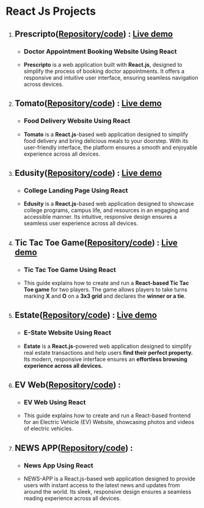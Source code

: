 # React Js Projects
<ol>
  <li>
    <h2>Prescripto(<a href="https://github.com/akshat0502/Prescripto">Repository/code</a>) :  <a href="https://prescripto-lime.vercel.app/">Live demo</a ></h2>
    <ul>
      <li><h3>Doctor Appointment Booking Website Using React</h3></li>
      <li>
            <b>Prescripto</b> is a web application built with <b>React.js</b>, designed to simplify the process of booking doctor appointments. It offers a responsive and intuitive user interface, ensuring seamless navigation across devices.
      </li>
    </ul>
  </li>
  <li>
    <h2>Tomato(<a href="https://github.com/akshat0502/Tomato">Repository/code</a>) :  <a href="https://tomato-chi-steel.vercel.app/">Live demo</a ></h2>
    <ul>
      <li><h3>Food Delivery Website Using React</h3></li>
      <li>
      <b>Tomato</b> is a <b>React.js</b>-based web application designed to simplify food delivery and bring delicious meals to your doorstep. With its user-friendly interface, the platform ensures a smooth and enjoyable experience across all devices.
    </li>
    </ul>
  </li>
  <li>
    <h2>Edusity(<a href="https://github.com/akshat0502/Edusity">Repository/code</a>) :  <a href="https://edusity-six-beige.vercel.app/">Live demo</a ></h2>
    <ul>
      <li><h3>College Landing Page Using React</h3></li>
      <li>
      <b>Edusity</b> is a <b>React.js</b>-based web application designed to showcase college programs, campus life, and resources in an engaging and accessible manner. Its intuitive, responsive design ensures a seamless user experience across all devices.
    </li>
    </ul>
  </li>
  <li>
    <h2>Tic Tac Toe Game(<a href="https://github.com/akshat0502/Tic-Tac-Toe_Game">Repository/code</a>) :  <a href="https://tic-tac-toe-game-azure-five.vercel.app/">Live demo</a ></h2>
    <ul>
      <li><h3>Tic Tac Toe Game Using React</h3></li>
      <li>
      This guide explains how to create and run a <b>React-based Tic Tac Toe game</b> for two players. The game allows players to take turns marking <b>X</b> and <b>O</b> on a <b>3x3 grid</b> and declares the <b>winner or a tie</b>.
    </li>
    </ul>
  </li>
  <li>
    <h2>Estate(<a href="https://github.com/akshat0502/Estate">Repository/code</a>) :  <a href="https://estate-kappa-nine.vercel.app/">Live demo</a ></h2>
    <ul>
      <li><h3>E-State Website Using React</h3></li>
      <li>
      <b>Estate</b> is a <b>React.js</b>-powered web application designed to simplify real estate transactions and help users <b>find their perfect property.</b> Its modern, responsive interface ensures an <b>effortless browsing experience across all devices.</b>
    </li>
    </ul>
  </li>
  <li>
    <h2>EV Web(<a href="https://github.com/akshat0502/EvWeb">Repository/code</a>) :  </h2>
    <ul>
      <li><h3>EV Web Using React</h3></li>
      <li>
      This guide explains how to create and run a React-based frontend for an Electric Vehicle (EV) Website, showcasing photos and videos of electric vehicles.
    </li>
    </ul>
  </li>
  <li>
    <h2>NEWS APP(<a href="https://github.com/akshat0502/NEWS-APP">Repository/code</a>) :  </h2>
    <ul>
      <li><h3>News App Using React</h3></li>
      <li>
      NEWS-APP is a React.js-based web application designed to provide users with instant access to the latest news and updates from around the world. Its sleek, responsive design ensures a seamless reading experience across all devices.
    </li>
    </ul>
  </li>
</ol>

